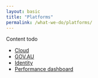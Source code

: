 ```yaml
---
layout: basic
title: "Platforms"
permalink: /what-we-do/platforms/
---
```


Content todo

<ul class="list-small">

  <li>
    <a href="/what-we-do/platforms/cloud/">Cloud</a>
  </li>
  <li>
    <a href="/what-we-do/platforms/govau/">GOV.AU</a>
  </li>
  <li>
    <a href="/what-we-do/platforms/identity/">Identity</a>
  </li>
  <li>
    <a href="/what-we-do/platforms/performance/">Performance dashboard</a>
  </li>  

</ul>



